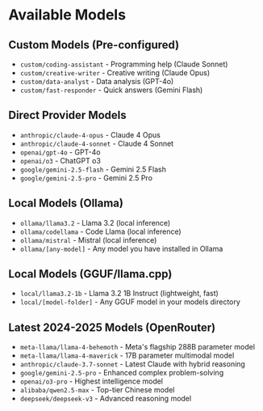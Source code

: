 # Available Models

## Custom Models (Pre-configured)
- `custom/coding-assistant` - Programming help (Claude Sonnet)
- `custom/creative-writer` - Creative writing (Claude Opus)  
- `custom/data-analyst` - Data analysis (GPT-4o)
- `custom/fast-responder` - Quick answers (Gemini Flash)

## Direct Provider Models
- `anthropic/claude-4-opus` - Claude 4 Opus
- `anthropic/claude-4-sonnet` - Claude 4 Sonnet
- `openai/gpt-4o` - GPT-4o
- `openai/o3` - ChatGPT o3
- `google/gemini-2.5-flash` - Gemini 2.5 Flash
- `google/gemini-2.5-pro` - Gemini 2.5 Pro

## Local Models (Ollama)
- `ollama/llama3.2` - Llama 3.2 (local inference)
- `ollama/codellama` - Code Llama (local inference)
- `ollama/mistral` - Mistral (local inference)
- `ollama/[any-model]` - Any model you have installed in Ollama

## Local Models (GGUF/llama.cpp)
- `local/llama3.2-1b` - Llama 3.2 1B Instruct (lightweight, fast)
- `local/[model-folder]` - Any GGUF model in your models directory

## Latest 2024-2025 Models (OpenRouter)
- `meta-llama/llama-4-behemoth` - Meta's flagship 288B parameter model
- `meta-llama/llama-4-maverick` - 17B parameter multimodal model
- `anthropic/claude-3.7-sonnet` - Latest Claude with hybrid reasoning
- `google/gemini-2.5-pro` - Enhanced complex problem-solving
- `openai/o3-pro` - Highest intelligence model
- `alibaba/qwen2.5-max` - Top-tier Chinese model
- `deepseek/deepseek-v3` - Advanced reasoning model